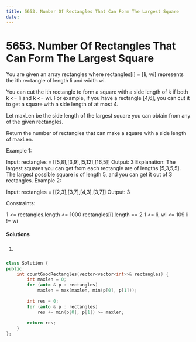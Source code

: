 ```yaml
---
title: 5653. Number Of Rectangles That Can Form The Largest Square
date:
---
```


# 5653. Number Of Rectangles That Can Form The Largest Square

You are given an array rectangles where rectangles[i] = [li, wi] represents the ith rectangle of length li and width wi.

You can cut the ith rectangle to form a square with a side length of k if both k <= li and k <= wi. For example, if you have a rectangle [4,6], you can cut it to get a square with a side length of at most 4.

Let maxLen be the side length of the largest square you can obtain from any of the given rectangles.

Return the number of rectangles that can make a square with a side length of maxLen.

 

Example 1:

Input: rectangles = [[5,8],[3,9],[5,12],[16,5]]
Output: 3
Explanation: The largest squares you can get from each rectangle are of lengths [5,3,5,5].
The largest possible square is of length 5, and you can get it out of 3 rectangles.
Example 2:

Input: rectangles = [[2,3],[3,7],[4,3],[3,7]]
Output: 3
 

Constraints:

1 <= rectangles.length <= 1000
rectangles[i].length == 2
1 <= li, wi <= 109
li != wi


#### Solutions

1. #####

```c++
class Solution {
public:
    int countGoodRectangles(vector<vector<int>>& rectangles) {
        int maxlen = 0;
        for (auto & p : rectangles)
            maxlen = max(maxlen, min(p[0], p[1]));
        
        int res = 0;
        for (auto & p : rectangles)
            res += min(p[0], p[1]) >= maxlen;
        
        return res;
    }
};
```